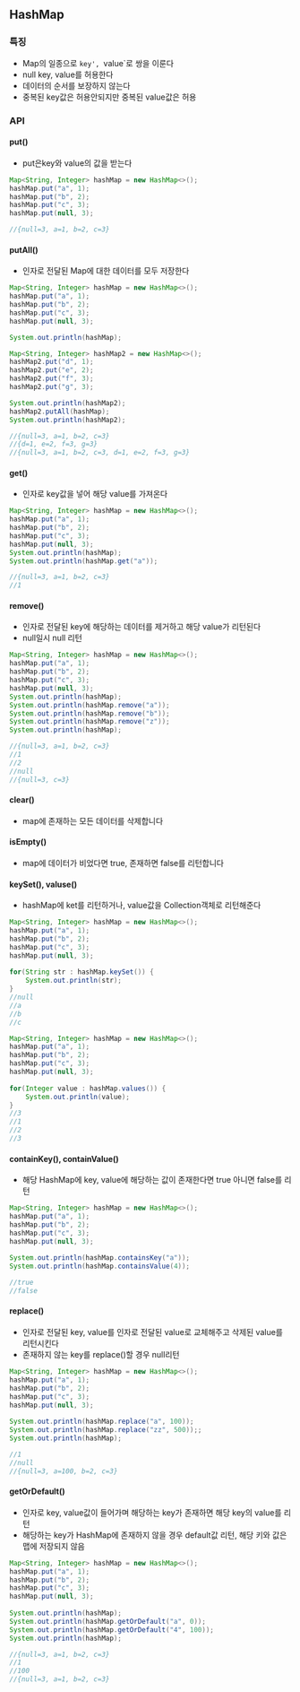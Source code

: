 ## HashMap
### 특징
- Map의 일종으로 `key', `value`로 쌍을 이룬다
- null key, value를 허용한다
- 데이터의 순서를 보장하지 않는다
- 중복된 key값은 허용안되지만 중복된 value값은 허용

### API
#### put()
- put은key와 value의 값을 받는다
```java
Map<String, Integer> hashMap = new HashMap<>();
hashMap.put("a", 1);
hashMap.put("b", 2);
hashMap.put("c", 3);
hashMap.put(null, 3);

//{null=3, a=1, b=2, c=3}
```
#### putAll()
- 인자로 전달된 Map에 대한 데이터를 모두 저장한다
```java
Map<String, Integer> hashMap = new HashMap<>();
hashMap.put("a", 1);
hashMap.put("b", 2);
hashMap.put("c", 3);
hashMap.put(null, 3);

System.out.println(hashMap);

Map<String, Integer> hashMap2 = new HashMap<>();
hashMap2.put("d", 1);
hashMap2.put("e", 2);
hashMap2.put("f", 3);
hashMap2.put("g", 3);

System.out.println(hashMap2);
hashMap2.putAll(hashMap);
System.out.println(hashMap2);

//{null=3, a=1, b=2, c=3}
//{d=1, e=2, f=3, g=3}
//{null=3, a=1, b=2, c=3, d=1, e=2, f=3, g=3}
```

#### get()
- 인자로 key값을 넣어 해당 value를 가져온다
```java
Map<String, Integer> hashMap = new HashMap<>();
hashMap.put("a", 1);
hashMap.put("b", 2);
hashMap.put("c", 3);
hashMap.put(null, 3);
System.out.println(hashMap);
System.out.println(hashMap.get("a"));

//{null=3, a=1, b=2, c=3}
//1
```

#### remove()
- 인자로 전달된 key에 해당하는 데이터를 제거하고 해당 value가 리턴된다
- null일시 null 리턴
```java
Map<String, Integer> hashMap = new HashMap<>();
hashMap.put("a", 1);
hashMap.put("b", 2);
hashMap.put("c", 3);
hashMap.put(null, 3);
System.out.println(hashMap);
System.out.println(hashMap.remove("a"));
System.out.println(hashMap.remove("b"));
System.out.println(hashMap.remove("z"));
System.out.println(hashMap);

//{null=3, a=1, b=2, c=3}
//1
//2
//null
//{null=3, c=3}
```
#### clear()
- map에 존재하는 모든 데이터를 삭제합니다

#### isEmpty()
- map에 데이터가 비었다면 true, 존재하면 false를 리턴합니다


#### keySet(), valuse()
- hashMap에 ket를 리턴하거나, value값을 Collection객체로 리턴해준다
```java
Map<String, Integer> hashMap = new HashMap<>();
hashMap.put("a", 1);
hashMap.put("b", 2);
hashMap.put("c", 3);
hashMap.put(null, 3);
			
for(String str : hashMap.keySet()) {
	System.out.println(str);
}
//null
//a
//b
//c
```
```java
Map<String, Integer> hashMap = new HashMap<>();
hashMap.put("a", 1);
hashMap.put("b", 2);
hashMap.put("c", 3);
hashMap.put(null, 3);
			
for(Integer value : hashMap.values()) {
	System.out.println(value);
}
//3
//1
//2
//3
```

#### containKey(), containValue()
- 해당 HashMap에 key, value에 해당하는 값이 존재한다면 true 아니면 false를 리턴

```java
Map<String, Integer> hashMap = new HashMap<>();
hashMap.put("a", 1);
hashMap.put("b", 2);
hashMap.put("c", 3);
hashMap.put(null, 3);
		
System.out.println(hashMap.containsKey("a"));
System.out.println(hashMap.containsValue(4));

//true
//false
```

#### replace()
- 인자로 전달된 key, value를 인자로 전달된 value로 교체해주고 삭제된 value를 리턴시킨다
- 존재하지 않는 key를 replace()할 경우 null리턴	
```java
Map<String, Integer> hashMap = new HashMap<>();
hashMap.put("a", 1);
hashMap.put("b", 2);
hashMap.put("c", 3);
hashMap.put(null, 3);
		
System.out.println(hashMap.replace("a", 100));
System.out.println(hashMap.replace("zz", 500));;
System.out.println(hashMap);

//1
//null
//{null=3, a=100, b=2, c=3}
```
#### getOrDefault()
- 인자로 key, value값이 들어가며 해당하는 key가 존재하면 해당 key의 value를 리턴
- 해당하는 key가 HashMap에 존재하지 않을 경우 default값 리턴, 해당 키와 값은 맵에 저장되지 않음
```java
Map<String, Integer> hashMap = new HashMap<>();
hashMap.put("a", 1);
hashMap.put("b", 2);
hashMap.put("c", 3);
hashMap.put(null, 3);
		
System.out.println(hashMap);
System.out.println(hashMap.getOrDefault("a", 0));
System.out.println(hashMap.getOrDefault("4", 100));
System.out.println(hashMap);

//{null=3, a=1, b=2, c=3}
//1
//100
//{null=3, a=1, b=2, c=3}
```